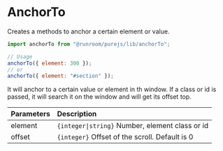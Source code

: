 # AnchorTo

Creates a methods to anchor a certain element or value.

```javascript
import anchorTo from "@runroom/purejs/lib/anchorTo";

// Usage
anchorTo({ element: 300 });
// or
anchorTo({ element: "#section" });
```

It will anchor to a certain value or element in th window. If a class or id is passed, it will search it on the window and will get its offset top.

| Parameters | Description                                     |
| ---------- | :---------------------------------------------- |
| element    | `{integer\|string}` Number, element class or id |
| offset     | `{integer}` Offset of the scroll. Default is 0  |
